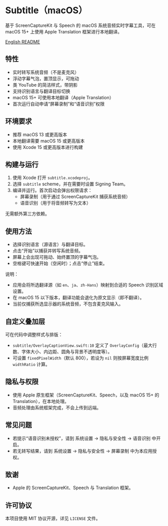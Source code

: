 # Subtitle（macOS）

基于 ScreenCaptureKit 与 Speech 的 macOS 系统音频实时字幕工具，可在 macOS 15+ 上使用 Apple Translation 框架进行本地翻译。

[English README](README.md)

## 特性

- 实时转写系统音频（不是麦克风）
- 浮动字幕气泡，置顶显示，可拖动
- 类 YouTube 的简洁样式，带阴影
- 支持识别语言与翻译目标切换
- macOS 15+ 可使用本地翻译（Apple Translation）
- 首次运行自动申请“屏幕录制”和“语音识别”权限

## 环境要求

- 推荐 macOS 13 或更高版本
- 本地翻译需要 macOS 15 或更高版本
- 使用 Xcode 15 或更高版本进行构建

## 构建与运行

1. 使用 Xcode 打开 `subtitle.xcodeproj`。
2. 选择 `subtitle` scheme，并在需要时设置 Signing Team。
3. 编译并运行。首次启动会弹出权限请求：
   - 屏幕录制（用于通过 ScreenCaptureKit 捕获系统音频）
   - 语音识别（用于将音频转写为文本）

无需额外第三方依赖。

## 使用方法

- 选择识别语言（源语言）与翻译目标。
- 点击“开始”以捕获并转写系统音频。
- 屏幕上会出现可拖动、始终置顶的字幕气泡。
- 空格键可快速开始（空闲时）；点击“停止”结束。

说明：
- 应用会将所选翻译源（如 `en`、`ja`、`zh-Hans`）映射到合适的 Speech 识别区域设置。
- 在 macOS 15 以下版本，翻译功能会退化为原文显示（即不翻译）。
- 当前仅捕获所选显示器的系统音频，不包含麦克风输入。

## 自定义叠加层

可在代码中调整样式与排版：
- `subtitle/OverlayCaptionView.swift:10` 定义了 `OverlayConfig`（最大行数、字体大小、内边距、圆角与背景不透明度等）。
- 可设置 `fixedPixelWidth`（默认 800），若设为 `nil` 则按屏幕宽度比例 `widthRatio` 计算。

## 隐私与权限

- 使用 Apple 原生框架（ScreenCaptureKit、Speech，以及 macOS 15+ 的 Translation），在本地处理。
- 音频处理由系统框架完成，不会上传到远端。

## 常见问题

- 若提示“语音识别未授权”，请到 系统设置 → 隐私与安全性 → 语音识别 中开启。
- 若无转写结果，请到 系统设置 → 隐私与安全性 → 屏幕录制 中为本应用授权。

## 致谢

- Apple 的 ScreenCaptureKit、Speech 与 Translation 框架。

## 许可协议

本项目使用 MIT 协议开源，详见 `LICENSE` 文件。
